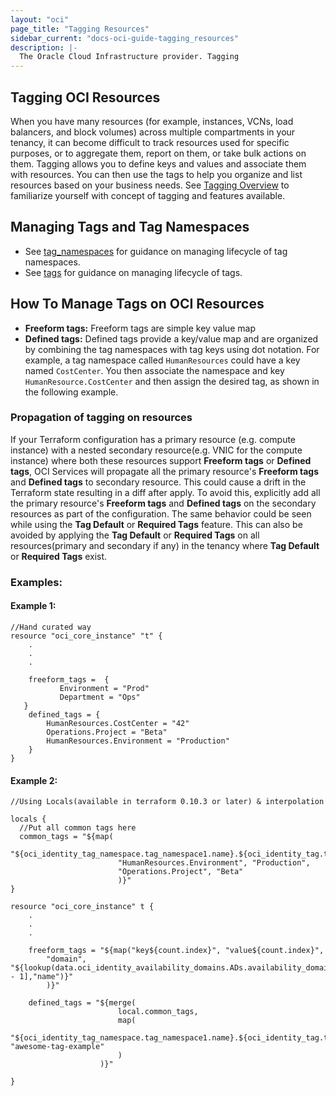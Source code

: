 ```yaml
---
layout: "oci"
page_title: "Tagging Resources"
sidebar_current: "docs-oci-guide-tagging_resources"
description: |-
  The Oracle Cloud Infrastructure provider. Tagging
---
```

## Tagging OCI Resources
When you have many resources (for example, instances, VCNs, load balancers, and block volumes) across multiple compartments in your tenancy, it can become difficult to track resources used for specific purposes, or to aggregate them, report on them, or take bulk actions on them. Tagging allows you to define keys and values and associate them with resources. You can then use the tags to help you organize and list resources based on your business needs. See [Tagging Overview](https://docs.cloud.oracle.com/iaas/Content/Identity/Concepts/taggingoverview.htm#overview) to familiarize yourself with concept of tagging and features available.

## Managing Tags and Tag Namespaces
* See [tag_namespaces](../r/identity_tag_namespace.html) for guidance on managing lifecycle of tag namespaces.
* See [tags](../d/identity_tag_namespaces.html) for guidance on managing lifecycle of tags.

## How To Manage Tags on OCI Resources
* **Freeform tags:** Freeform tags are simple key value map
* **Defined tags:** Defined tags provide a key/value map and are organized by combining the tag namespaces with tag keys using dot notation. For example, a tag namespace called `HumanResources` could have a key named `CostCenter`. You then associate the namespace and key `HumanResource.CostCenter` and then assign the desired tag, as shown in the following example.

### Propagation of tagging on resources

If your Terraform configuration has a primary resource (e.g. compute instance) with a nested secondary resource(e.g. VNIC for the compute instance) where both these resources support **Freeform tags** or **Defined tags**, OCI Services will propagate all the primary resource's **Freeform tags** and **Defined tags** to secondary resource. This could cause a drift in the Terraform state resulting in a diff after apply. To avoid this, explicitly add all the primary resource's **Freeform tags** and **Defined tags** on the secondary resources as part of the configuration.
The same behavior could be seen while using the **Tag Default** or **Required Tags** feature. This can also be avoided by applying the **Tag Default** or **Required Tags** on all resources(primary and secondary if any) in the tenancy where **Tag Default** or **Required Tags** exist.
   

### Examples:
#### Example 1:
```hcl
//Hand curated way
resource "oci_core_instance" "t" {
    .
    .
    .
    
    freeform_tags =  {
           Environment = "Prod"
           Department = "Ops"
   }
    defined_tags = {
        HumanResources.CostCenter = "42"
        Operations.Project = "Beta"
        HumanResources.Environment = "Production"
    }
}
```
#### Example 2:
```hcl
//Using Locals(available in terraform 0.10.3 or later) & interpolation

locals {
  //Put all common tags here
  common_tags = "${map(
                        "${oci_identity_tag_namespace.tag_namespace1.name}.${oci_identity_tag.tag1.name}","value",
                        "HumanResources.Environment", "Production",
                        "Operations.Project", "Beta"
                        )}"
}

resource "oci_core_instance" t {
    .
    .
    .
  
    freeform_tags = "${map("key${count.index}", "value${count.index}",
        "domain", "${lookup(data.oci_identity_availability_domains.ADs.availability_domains[var.AD - 1],"name")}"
        )}"
  
    defined_tags = "${merge(
                        local.common_tags,
                        map(
                            "${oci_identity_tag_namespace.tag_namespace1.name}.${oci_identity_tag.tag2.name}", "awesome-tag-example"
                        )
                    )}"
  
}
```
